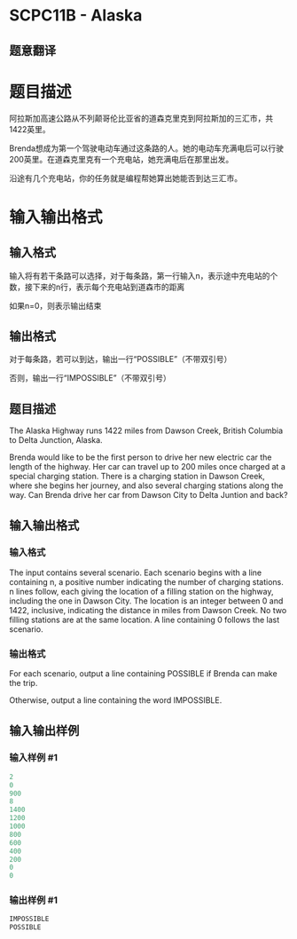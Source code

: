 # SCPC11B - Alaska

## 题意翻译

# 题目描述

阿拉斯加高速公路从不列颠哥伦比亚省的道森克里克到阿拉斯加的三汇市，共1422英里。

Brenda想成为第一个驾驶电动车通过这条路的人。她的电动车充满电后可以行驶200英里。在道森克里克有一个充电站，她充满电后在那里出发。

沿途有几个充电站，你的任务就是编程帮她算出她能否到达三汇市。

# 输入输出格式

## 输入格式

输入将有若干条路可以选择，对于每条路，第一行输入n，表示途中充电站的个数，接下来的n行，表示每个充电站到道森市的距离

如果n=0，则表示输出结束

## 输出格式

对于每条路，若可以到达，输出一行“POSSIBLE”（不带双引号）

否则，输出一行“IMPOSSIBLE”（不带双引号）

## 题目描述

The Alaska Highway runs 1422 miles from Dawson Creek, British Columbia to Delta Junction, Alaska.

Brenda would like to be the first person to drive her new electric car the length of the highway. Her car can travel up to 200 miles once charged at a special charging station. There is a charging station in Dawson Creek, where she begins her journey, and also several charging stations along the way. Can Brenda drive her car from Dawson City to Delta Juntion and back?

## 输入输出格式

### 输入格式

The input contains several scenario. Each scenario begins with a line containing n, a positive number indicating the number of charging stations. n lines follow, each giving the location of a filling station on the highway, including the one in Dawson City. The location is an integer between 0 and 1422, inclusive, indicating the distance in miles from Dawson Creek. No two filling stations are at the same location. A line containing 0 follows the last scenario.

### 输出格式

For each scenario, output a line containing POSSIBLE if Brenda can make the trip.

Otherwise, output a line containing the word IMPOSSIBLE.

## 输入输出样例

### 输入样例 #1

```cpp
2
0
900
8
1400
1200
1000
800
600
400
200
0
0
```


### 输出样例 #1

```cpp
IMPOSSIBLE
POSSIBLE
```


